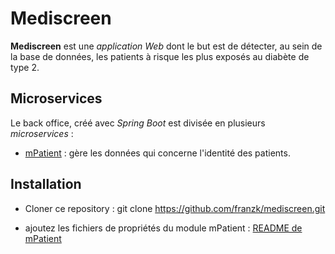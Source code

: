 # Mediscreen

**Mediscreen** est une _application Web_ dont le but est de détecter, au sein de la base de données, les patients à risque les plus exposés au diabète de type 2.

## Microservices
Le back office, créé avec _Spring Boot_ est divisée en plusieurs _microservices_ :   
- [mPatient](mPatient) : gère les données qui concerne l'identité des patients. 

## Installation 
- Cloner ce repository : git clone https://github.com/franzk/mediscreen.git

- ajoutez les fichiers de propriétés du module mPatient : [README de mPatient](mPatient%2FREADME.md)